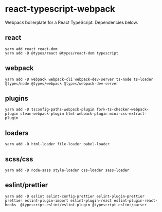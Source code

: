 # react-typescript-webpack

Webpack boilerplate for a React TypeScript. Dependencies below.

## react

```
yarn add react react-dom
yarn add -D @types/react @types/react-dom typescript
```

## webpack

```
yarn add -D webpack webpack-cli webpack-dev-server ts-node ts-loader @types/node @types/webpack @types/webpack-dev-server
```

## plugins

```
yarn add -D tsconfig-paths-webpack-plugin fork-ts-checker-webpack-plugin clean-webpack-plugin html-webpack-plugin mini-css-extract-plugin
```

## loaders

```
yarn add -D html-loader file-loader babel-loader
```

## scss/css

```
yarn add -D node-sass style-loader css-loader sass-loader
```

## eslint/prettier

```
yarn add -D eslint eslint-config-prettier eslint-plugin-prettier prettier eslint-plugin-import eslint-plugin-react eslint-plugin-react-hooks  @typescript-eslint/eslint-plugin @typescript-eslint/parser
```
